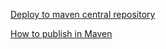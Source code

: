 
[Deploy to maven central repository](http://central.sonatype.org/pages/ossrh-guide.html)

[How to publish in Maven](http://central.sonatype.org/pages/apache-maven.html)